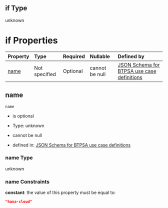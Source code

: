 ## if Type

unknown

# if Properties

| Property      | Type          | Required | Nullable       | Defined by                                                                                                                                                                                                        |
| :------------ | :------------ | :------- | :------------- | :---------------------------------------------------------------------------------------------------------------------------------------------------------------------------------------------------------------- |
| [name](#name) | Not specified | Optional | cannot be null | [JSON Schema for BTPSA use case definitions](btpsa-usecase-properties-services-items-allof-1-then-allof-43-if-properties-name.md "undefined#/properties/services/items/allOf/1/then/allOf/43/if/properties/name") |

## name



`name`

*   is optional

*   Type: unknown

*   cannot be null

*   defined in: [JSON Schema for BTPSA use case definitions](btpsa-usecase-properties-services-items-allof-1-then-allof-43-if-properties-name.md "undefined#/properties/services/items/allOf/1/then/allOf/43/if/properties/name")

### name Type

unknown

### name Constraints

**constant**: the value of this property must be equal to:

```json
"hana-cloud"
```
